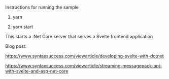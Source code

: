 Instructions for running the sample

1) yarn

2) yarn start

This starts a .Net Core server that serves a Svelte frontend application

Blog post: 

https://www.syntaxsuccess.com/viewarticle/developing-svelte-with-dotnet

https://www.syntaxsuccess.com/viewarticle/streaming-messagepack-api-with-svelte-and-asp-net-core
